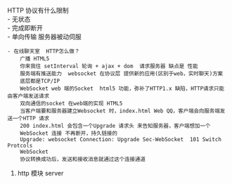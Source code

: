 HTTP 协议有什么限制               
    - 无状态               
    - 完成即断开             
    - 单向传输  服务器被动伺服                

    - 在线聊天室  HTTP怎么做？                 
        广播 HTML5              
        你来我往 setInterval 轮询 + ajax + dom  请求服务器 缺点是 性能              
        服务端有推送能力  websocket 在协议层 提供新的应用(区别于web，实时聊天)方案
        底层都是TCP/IP                 
        WebSocket web 端的Socket  html5 功能，弥补了HTTP1.x 缺陷，HTTP请求只能由客户端发送请求               
        双向通信的socket 在web端的实现 HTML5              
        当客户端要和服务器建立Websocket 时，index.html Web QQ，客户端会向服务端发送一个HTTP 请求                              
        200 index.html 会包含一个Upgrade 请求头 来告知服务器，客户端想加一个            
        WebSocket 连接 不再断开，持久链接的               
        Upgrade: websocket Connection: Upgrade Sec-WebSocket  101 Switch Protcols               
        WebSocket              
        协议转换成功后，发送和接收消息就通过这个连接通道                


1. http 模块 server  